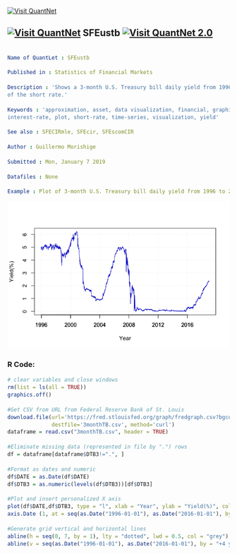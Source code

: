
[<img src="https://github.com/QuantLet/Styleguide-and-FAQ/blob/master/pictures/banner.png" width="888" alt="Visit QuantNet">](http://quantlet.de/)

## [<img src="https://github.com/QuantLet/Styleguide-and-FAQ/blob/master/pictures/qloqo.png" alt="Visit QuantNet">](http://quantlet.de/) **SFEustb** [<img src="https://github.com/QuantLet/Styleguide-and-FAQ/blob/master/pictures/QN2.png" width="60" alt="Visit QuantNet 2.0">](http://quantlet.de/)

```yaml

Name of QuantLet : SFEustb

Published in : Statistics of Financial Markets

Description : 'Shows a 3-month U.S. Treasury bill daily yield from 1996 to 2019 as an approximation
of the short rate.'

Keywords : 'approximation, asset, data visualization, financial, graphical representation,
interest-rate, plot, short-rate, time-series, visualization, yield'

See also : SFECIRmle, SFEcir, SFEscomCIR

Author : Guillermo Morishige

Submitted : Mon, January 7 2019

Datafiles : None

Example : Plot of 3-month U.S. Treasury bill daily yield from 1996 to 2019.

```

![Picture1](SFEustb_R.png)


### R Code:
```r
# clear variables and close windows
rm(list = ls(all = TRUE))
graphics.off()
             
#Get CSV from URL from Federal Reserve Bank of St. Louis
download.file(url='https://fred.stlouisfed.org/graph/fredgraph.csv?bgcolor=%23e1e9f0&chart_type=line&drp=0&fo=open%20sans&graph_bgcolor=%23ffffff&height=450&mode=fred&recession_bars=on&txtcolor=%23444444&ts=12&tts=12&width=1168&nt=0&thu=0&trc=0&show_legend=yes&show_axis_titles=yes&show_tooltip=yes&id=DTB3&scale=left&cosd=1995-12-20&coed=2018-12-21&line_color=%234572a7&link_values=false&line_style=solid&mark_type=none&mw=3&lw=2&ost=-99999&oet=99999&mma=0&fml=a&fq=Daily&fam=avg&fgst=lin&fgsnd=2009-06-01&line_index=1&transformation=lin&vintage_date=2018-12-27&revision_date=2018-12-27&nd=1954-01-04',
              destfile='3monthTB.csv', method='curl')
dataframe = read.csv("3monthTB.csv", header = TRUE)

#Eliminate missing data (represented in file by ".") rows 
df = dataframe[dataframe$DTB3!=".", ]

#Format as dates and numeric
df$DATE = as.Date(df$DATE)
df$DTB3 = as.numeric(levels(df$DTB3))[df$DTB3]

#Plot and insert personalized X axis                    
plot(df$DATE,df$DTB3, type = "l", xlab = "Year", ylab = "Yield(%)", col = "blue3", frame = TRUE, xaxt='n')
axis.Date (1, at = seq(as.Date("1996-01-01"), as.Date("2016-01-01"), by = "+4 year"))

#Generate grid vertical and horizontal lines
abline(h = seq(0, 7, by = 1), lty = "dotted", lwd = 0.5, col = "grey")
abline(v = seq(as.Date("1996-01-01"), as.Date("2016-01-01"), by = "+4 year"), lty = "dotted", lwd = 0.5, col = "grey")




